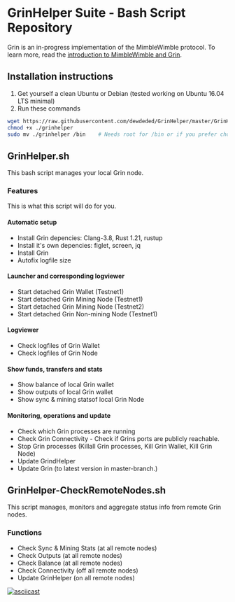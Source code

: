 # GrinHelper Suite - Bash Script Repository

Grin is an in-progress implementation of the MimbleWimble protocol. To learn more, read the [introduction to MimbleWimble and Grin](https://github.com/mimblewimble/grin/blob/master/doc/intro.md).

## Installation instructions

1. Get yourself a clean Ubuntu or Debian (tested working on Ubuntu 16.04 LTS minimal)
2. Run these commands

```bash
wget https://raw.githubusercontent.com/dewdeded/GrinHelper/master/GrinHelper.sh -O ./grinhelper
chmod +x ./grinhelper
sudo mv ./grinhelper /bin    # Needs root for /bin or if you prefer choose /usr/bin or ~/bin/ perhaps
```

## GrinHelper.sh

This bash script manages your local Grin node.

### Features

This is what this script will do for you.

#### Automatic setup

- Install Grin depencies: Clang-3.8, Rust 1.21, rustup
- Install it's own depencies: figlet, screen, jq
- Install Grin
- Autofix logfile size

#### Launcher and corresponding logviewer

- Start detached Grin Wallet (Testnet1)
- Start detached Grin Mining Node (Testnet1)
- Start detached Grin Mining Node (Testnet2)
- Start detached Grin Non-mining Node (Testnet1)

#### Logviewer

- Check logfiles of Grin Wallet
- Check logfiles of Grin Node

#### Show funds, transfers and stats

- Show balance of local Grin wallet
- Show outputs of local Grin wallet
- Show sync & mining statsof local Grin Node

#### Monitoring, operations and update

- Check which Grin processes are running
- Check Grin Connectivity - Check if Grins ports are publicly reachable.
- Stop Grin processes (Killall Grin processes, Kill Grin Wallet, Kill Grin Node)
- Update GrindHelper
- Update Grin (to latest version in master-branch.)

## GrinHelper-CheckRemoteNodes.sh

This script manages, monitors and aggregate status info from remote Grin nodes.

### Functions

- Check Sync & Mining Stats (at all remote nodes)
- Check Outputs (at all remote nodes)
- Check Balance (at all remote nodes)
- Check Connectivity (off all remote nodes)
- Update GrinHelper (on all remote nodes)

[![asciicast](https://asciinema.org/a/tNSrjbW66g8ph043lKT7jxqdE.png)](https://asciinema.org/a/tNSrjbW66g8ph043lKT7jxqdE)
